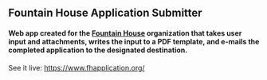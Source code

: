 ## Fountain House Application Submitter
#### Web app created for the [Fountain House](http://www.fountainhouse.org) organization that takes user input and attachments, writes the input to a PDF template, and e-mails the completed application to the designated destination.

See it live: https://www.fhapplication.org/
